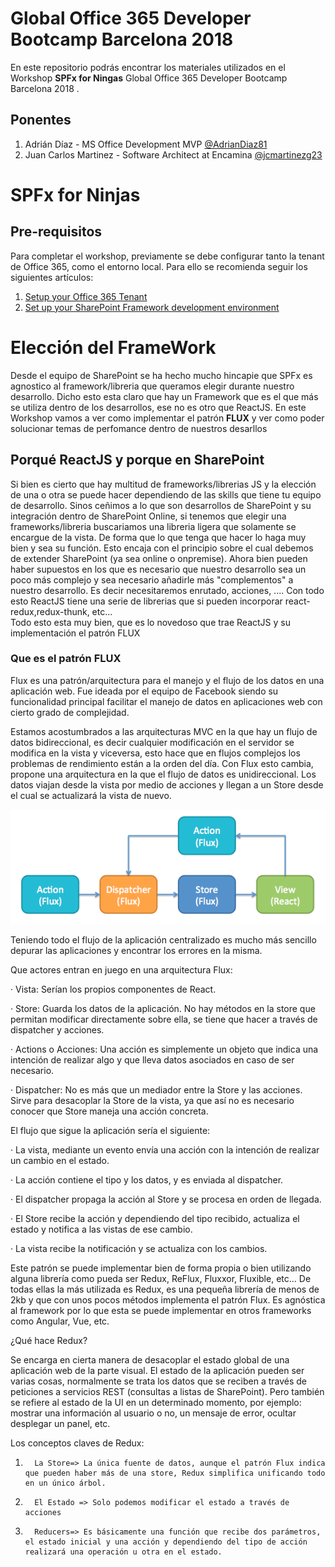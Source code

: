 # Global Office 365 Developer Bootcamp Barcelona 2018 
En este repositorio podrás encontrar los materiales utilizados en el Workshop **SPFx for Ningas** Global Office 365 Developer Bootcamp Barcelona 2018 .

## Ponentes
1. Adrián Díaz - MS Office Development MVP [@AdrianDiaz81](https://twitter.com/AdrianDiaz81)
2. Juan Carlos Martinez - Software Architect at Encamina [@jcmartinezg23](https://twitter.com/jcmartinezg23)

# SPFx for Ninjas

## Pre-requisitos

Para completar el workshop, previamente se debe configurar tanto la tenant de Office 365, como el entorno local. Para ello se recomienda seguir los siguientes artículos:

1. [Setup your Office 365 Tenant](https://docs.microsoft.com/en-us/sharepoint/dev/spfx/set-up-your-developer-tenant)
2. [Set up your SharePoint Framework development environment](https://docs.microsoft.com/en-us/sharepoint/dev/spfx/set-up-your-development-environment)

# Elección del FrameWork
Desde el equipo de SharePoint se ha hecho mucho hincapie que SPFx es agnostico al framework/libreria que queramos elegir durante nuestro desarrollo. Dicho esto esta claro que hay un Framework que es el que más se utiliza dentro de los desarrollos, ese no es otro que ReactJS.  En este Workshop vamos a ver como implementar el patrón **FLUX** y ver como poder solucionar temas de perfomance dentro de nuestros desarllos

## Porqué ReactJS y porque en SharePoint

Si bien es cierto que hay multitud de frameworks/librerias JS y la elección de una o otra se puede hacer dependiendo de las skills que tiene tu equipo de desarrollo. Sinos ceñimos a lo que son desarrollos de SharePoint y su integración dentro de SharePoint Online, si tenemos que elegir una frameworks/libreria buscariamos una libreria ligera que solamente se encargue de la vista. De forma que lo que tenga que hacer lo haga muy bien y sea su función. Esto encaja con el principio sobre el cual debemos de extender SharePoint (ya sea online o onpremise). 
Ahora bien pueden haber supuestos en los que es necesario que nuestro desarrollo sea un poco más complejo y sea necesario añadirle más "complementos" a nuestro desarrollo. Es decir necesitaremos enrutado, acciones, .... Con todo esto ReactJS tiene una serie de librerias que si pueden incorporar react-redux,redux-thunk, etc...  
Todo esto esta muy bien, que es lo novedoso que trae ReactJS y su implementación el patrón FLUX

### Que es el patrón FLUX 
Flux es una patrón/arquitectura  para el manejo y el flujo de los datos en una aplicación web. Fue ideada por el equipo de Facebook siendo su funcionalidad principal facilitar el manejo de datos en aplicaciones web con cierto grado de complejidad.

Estamos acostumbrados a las arquitecturas MVC en la que hay un flujo de datos bidireccional, es decir cualquier modificación en el servidor se modifica en la vista y viceversa, esto hace que en flujos complejos los problemas de rendimiento están a la orden del día. Con Flux esto cambia, propone una arquitectura en la que el flujo de datos es unidireccional. Los datos viajan desde la vista por medio de acciones y llegan a un Store desde el cual se actualizará la vista de nuevo.

![patronflux](./assets/flux.PNG)

Teniendo todo el flujo de la aplicación centralizado es mucho más sencillo depurar las aplicaciones y encontrar los errores en la misma.

Que actores entran en juego en una arquitectura Flux:

·       Vista: Serían los propios componentes de React.

·       Store: Guarda los datos de la aplicación. No hay métodos en la store que permitan modificar directamente sobre ella, se tiene que hacer a través de dispatcher y acciones.

·       Actions o Acciones: Una acción es simplemente un objeto que indica una intención de realizar algo y que lleva datos asociados en caso de ser necesario.

·       Dispatcher:  No es más que un mediador entre la Store y las acciones. Sirve para desacoplar la Store de la vista, ya que así no es necesario conocer que Store maneja una acción concreta.

El flujo que sigue la aplicación sería el siguiente:

·       La vista, mediante un evento envía una acción con la intención de realizar un cambio en el estado.

·       La acción contiene el tipo y los datos, y es enviada al dispatcher.

·       El dispatcher propaga la acción al Store y se procesa en orden de llegada.

·       El Store recibe la acción y dependiendo del tipo recibido, actualiza el estado y notifica a las vistas de ese cambio.

·       La vista recibe la notificación y se actualiza con los cambios.

Este patrón se puede implementar bien de forma propia o bien utilizando alguna librería como pueda ser Redux, ReFlux, Fluxxor, Fluxible, etc…  De todas ellas la más utilizada es Redux, es una pequeña librería de menos de 2kb y que con unos pocos métodos implementa el patrón Flux. Es agnóstica al framework por lo que esta se puede implementar en otros frameworks como Angular, Vue, etc.

¿Qué hace Redux?

Se encarga en cierta manera de desacoplar el estado global de una aplicación web de la parte visual. El estado de la aplicación pueden ser varias cosas, normalmente se trata los datos que se reciben a través de peticiones a servicios REST (consultas a listas de SharePoint). Pero también se refiere al estado de la UI en un determinado momento, por ejemplo: mostrar una información al usuario o no, un mensaje de error, ocultar desplegar un panel, etc.

Los conceptos claves de Redux:

1.       La Store=> La única fuente de datos, aunque el patrón Flux indica que pueden haber más de una store, Redux simplifica unificando todo en un único árbol.

2.       El Estado => Solo podemos modificar el estado a través de acciones

3.       Reducers=> Es básicamente una función que recibe dos parámetros, el estado inicial y una acción y dependiendo del tipo de acción realizará una operación u otra en el estado.


